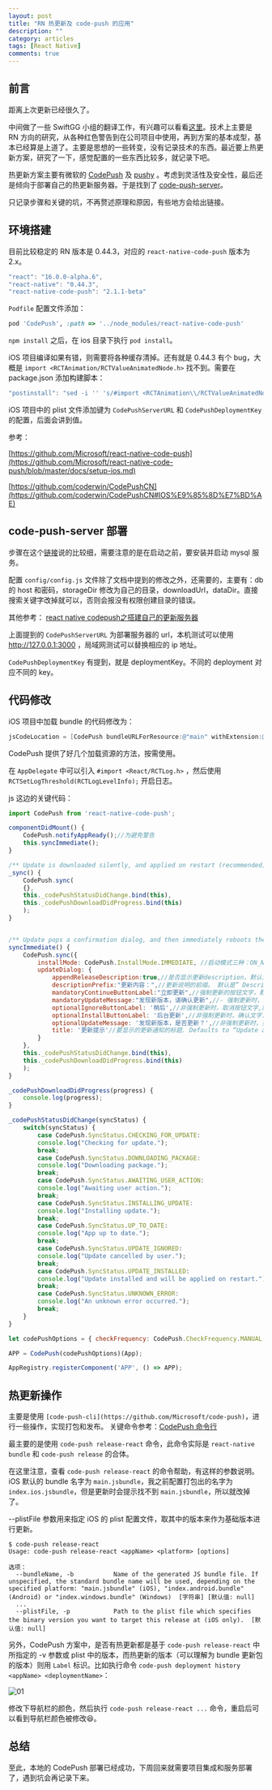 ```yaml
---
layout: post
title: "RN 热更新及 code-push 的应用"
description: ""
category: articles
tags: [React Native]
comments: true
---
```


## 前言

距离上次更新已经很久了。

中间做了一些 SwiftGG 小组的翻译工作，有兴趣可以看看[这里](http://swift.gg/archives/)。技术上主要是 RN 方向的研究，从各种红色警告到在公司项目中使用，再到方案的基本成型，基本已经算是上道了。主要是思想的一些转变，没有记录技术的东西。最近要上热更新方案，研究了一下，感觉配置的一些东西比较多，就记录下吧。

热更新方案主要有微软的 [CodePush](https://microsoft.github.io/code-push/) 及 [pushy](http://update.reactnative.cn/home) 。考虑到灵活性及安全性，最后还是倾向于部署自己的热更新服务器。于是找到了 [code-push-server](https://github.com/lisong/code-push-server)。

只记录步骤和关键的坑，不再赘述原理和原因，有些地方会给出链接。

## 环境搭建

目前比较稳定的 RN 版本是 0.44.3，对应的 `react-native-code-push` 版本为 2.x。

```javascript
"react": "16.0.0-alpha.6",
"react-native": "0.44.3",
"react-native-code-push": "2.1.1-beta"
```

`Podfile` 配置文件添加：

```ruby
pod 'CodePush', :path => '../node_modules/react-native-code-push'
```

`npm install` 之后，在 ios 目录下执行 `pod install`。

iOS 项目编译如果有错，则需要将各种缓存清掉。还有就是 0.44.3 有个 bug，大概是 `import <RCTAnimation/RCTValueAnimatedNode.h>` 找不到。需要在 package.json 添加构建脚本：

```javascript
"postinstall": "sed -i '' 's/#import <RCTAnimation\\/RCTValueAnimatedNode.h>/#import \"RCTValueAnimatedNode.h\"/' ./node_modules/react-native/Libraries/NativeAnimation/RCTNativeAnimatedNodesManager.h",
```

iOS 项目中的 plist 文件添加键为 `CodePushServerURL` 和 `CodePushDeploymentKey` 的配置，后面会讲到值。

参考：

[https://github.com/Microsoft/react-native-code-push](https://github.com/Microsoft/react-native-code-push/blob/master/docs/setup-ios.md)

[https://github.com/coderwin/CodePushCN](https://github.com/coderwin/CodePushCN#IOS%E9%85%8D%E7%BD%AE)

## code-push-server 部署

步骤在这个[链接](https://github.com/lisong/code-push-server#install-from-npm-package)说的比较细，需要注意的是在启动之前，要安装并启动 mysql 服务。

配置 `config/config.js` 文件除了文档中提到的修改之外，还需要的，主要有：db 的 host 和密码，storageDir 修改为自己的目录，downloadUrl，dataDir。直接搜索关键字改掉就可以，否则会报没有权限创建目录的错误。

其他参考：
[react native codepush之搭建自己的更新服务器](http://www.jianshu.com/p/eb7fdee307dc)

上面提到的 `CodePushServerURL` 为部署服务器的 url，本机测试可以使用 http://127.0.0.1:3000 ，局域网测试可以替换相应的 ip 地址。

`CodePushDeploymentKey` 有提到，就是 deploymentKey。不同的 deployment 对应不同的 key。

## 代码修改

iOS 项目中加载 bundle 的代码修改为：

```objective-c
jsCodeLocation = [CodePush bundleURLForResource:@"main" withExtension:@"jsbundle" subdirectory:@"bundle"];
```

CodePush 提供了好几个加载资源的方法，按需使用。

在 `AppDelegate` 中可以引入 `#import <React/RCTLog.h>` ，然后使用 `RCTSetLogThreshold(RCTLogLevelInfo);` 开启日志。

js 这边的关键代码：

```javascript
import CodePush from 'react-native-code-push';

componentDidMount() {
    CodePush.notifyAppReady();//为避免警告
    this.syncImmediate();
}

/** Update is downloaded silently, and applied on restart (recommended) */
_sync() {
    CodePush.sync(
    {},
    this._codePushStatusDidChange.bind(this),
    this._codePushDownloadDidProgress.bind(this)
    );
}


/** Update pops a confirmation dialog, and then immediately reboots the app */
syncImmediate() {
    CodePush.sync({
        installMode: CodePush.InstallMode.IMMEDIATE, //启动模式三种：ON_NEXT_RESUME、ON_NEXT_RESTART、IMMEDIATE
        updateDialog: {
            appendReleaseDescription:true,//是否显示更新description，默认为false
            descriptionPrefix:"更新内容：",//更新说明的前缀。 默认是” Description:
            mandatoryContinueButtonLabel:"立即更新",//强制更新的按钮文字，默认为continue
            mandatoryUpdateMessage:"发现新版本，请确认更新",//- 强制更新时，更新通知. Defaults to “An update is available that must be installed.”.
            optionalIgnoreButtonLabel: '稍后',//非强制更新时，取消按钮文字,默认是ignore
            optionalInstallButtonLabel: '后台更新',//非强制更新时，确认文字. Defaults to “Install”
            optionalUpdateMessage: '发现新版本，是否更新？',//非强制更新时，更新通知. Defaults to “An update is available. Would you like to install it?”.
            title: '更新提示'//要显示的更新通知的标题. Defaults to “Update available”.,
        }
    },
    this._codePushStatusDidChange.bind(this),
    this._codePushDownloadDidProgress.bind(this)
    );
}

_codePushDownloadDidProgress(progress) {
    console.log(progress);
}

_codePushStatusDidChange(syncStatus) {
    switch(syncStatus) {
        case CodePush.SyncStatus.CHECKING_FOR_UPDATE:
        console.log("Checking for update.");
        break;
        case CodePush.SyncStatus.DOWNLOADING_PACKAGE:
        console.log("Downloading package.");  
        break;
        case CodePush.SyncStatus.AWAITING_USER_ACTION:
        console.log("Awaiting user action."); 
        break;
        case CodePush.SyncStatus.INSTALLING_UPDATE:
        console.log("Installing update."); 
        break;
        case CodePush.SyncStatus.UP_TO_DATE:
        console.log("App up to date.");
        break;
        case CodePush.SyncStatus.UPDATE_IGNORED:
        console.log("Update cancelled by user.");
        break;
        case CodePush.SyncStatus.UPDATE_INSTALLED:
        console.log("Update installed and will be applied on restart.");
        break;
        case CodePush.SyncStatus.UNKNOWN_ERROR:
        console.log("An unknown error occurred.");
        break;
    }
}

let codePushOptions = { checkFrequency: CodePush.CheckFrequency.MANUAL };

APP = CodePush(codePushOptions)(App);

AppRegistry.registerComponent('APP', () => APP);

```

## 热更新操作

主要是使用 `[code-push-cli](https://github.com/Microsoft/code-push)`，进行一些操作，实现打包和发布。
关键命令参考：[CodePush 命令行](https://github.com/Microsoft/code-push/blob/master/cli/README-cn.md#%E5%8F%91%E5%B8%83%E6%9B%B4%E6%96%B0-general)

最主要的是使用 `code-push release-react` 命令，此命令实际是 `react-native bundle` 和 `code-push release` 的合体。

在这里注意，查看 `code-push release-react` 的命令帮助，有这样的参数说明。iOS 默认的 bundle 名字为 `main.jsbundle`，我之前配置打包出的名字为 `index.ios.jsbundle`，但是更新时会提示找不到 `main.jsbundle`，所以就改掉了。

--plistFile 参数用来指定 iOS 的 plist 配置文件，取其中的版本来作为基础版本进行更新。

```shell
$ code-push release-react
Usage: code-push release-react <appName> <platform> [options]

选项：
  --bundleName, -b           Name of the generated JS bundle file. If unspecified, the standard bundle name will be used, depending on the specified platform: "main.jsbundle" (iOS), "index.android.bundle" (Android) or "index.windows.bundle" (Windows)  [字符串] [默认值: null]
  ...
  --plistFile, -p            Path to the plist file which specifies the binary version you want to target this release at (iOS only).  [默认值: null]
```

另外，CodePush 方案中，是否有热更新都是基于 `code-push release-react` 中所指定的 -v 参数或 plist 中的版本，而热更新的版本（可以理解为 bundle 更新包的版本）则用 `Label` 标识。比如执行命令 `code-push deployment history <appName> <deploymentName>`：

![01](https://lettleprince.github.io/images/20171020-code-push/01.png)

修改下导航栏的颜色，然后执行 `code-push release-react ...` 命令，重启后可以看到导航栏颜色被修改😆。

## 总结

至此，本地的 CodePush 部署已经成功，下周回来就需要项目集成和服务部署了，遇到坑会再记录下来。


